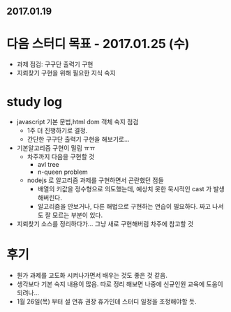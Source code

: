 2017.01.19
---

# 다음 스터디 목표 - 2017.01.25 (수)
* 과제 점검: 구구단 출력기 구현
* 지뢰찾기 구현을 위해 필요한 지식 숙지

# study log
* javascript 기본 문법,html dom 객체 숙지 점검
	* 1주 더 진행하기로 결정.
	* 간단한 구구단 출력기 구현을 해보기로...
* 기본알고리즘 구현이 밀림 ㅠㅠ
	* 차주까지 다음을 구현할 것
		* avl tree
		* n-queen problem
  * nodejs 로 알고리즘 과제를 구현하면서 곤란했던 점들
    * 배열의 키값을 정수형으로 의도했는데, 예상치 못한 묵시적인 cast 가 발생해버린다.
    * 알고리즘을 안보거나, 다른 해법으로 구현하는 연습이 필요하다. 짜고 나서도 잘 모르는 부분이 있다.
* 지뢰찾기 소스를 정리하다가... 그냥 새로 구현해버림 차주에 참고할 것

# 후기
* 뭔가 과제를 고도화 시켜나가면서 배우는 것도 좋은 것 같음.
* 생각보다 기본 숙지 내용이 많음. 따로 정리 해보면 나중에 신규인원 교육에 도움이 되려나...
* 1월 26일(목) 부터 설 연휴 권장 휴가인데 스터디 일정을 조정해야할 듯.
